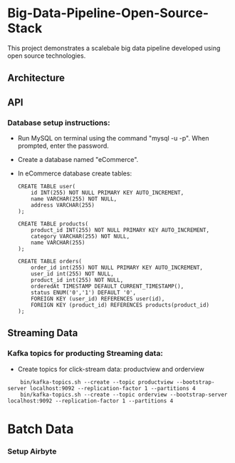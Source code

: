 # Big-Data-Pipeline-Open-Source-Stack
This project demonstrates a scalebale big data pipeline developed using open source technologies.

## Architecture

## API

### Database setup instructions:

- Run MySQL on terminal using the command "mysql -u <username> -p". When prompted, enter the password.
- Create a database named "eCommerce". 
- In eCommerce database create tables: 
    
    ```
    CREATE TABLE user(
        id INT(255) NOT NULL PRIMARY KEY AUTO_INCREMENT, 
        name VARCHAR(255) NOT NULL,  
        address VARCHAR(255)
    ); 
    
    CREATE TABLE products(
        product_id INT(255) NOT NULL PRIMARY KEY AUTO_INCREMENT, 
        category VARCHAR(255) NOT NULL, 
        name VARCHAR(255)
    );
    
    CREATE TABLE orders(
        order_id int(255) NOT NULL PRIMARY KEY AUTO_INCREMENT, 
        user_id int(255) NOT NULL, 
        product_id int(255) NOT NULL, 
        orderedAt TIMESTAMP DEFAULT CURRENT_TIMESTAMP(), 
        status ENUM('0','1') DEFAULT '0', 
        FOREIGN KEY (user_id) REFERENCES user(id), 
        FOREIGN KEY (product_id) REFERENCES products(product_id)
    );
    ```

## Streaming Data

### Kafka topics for producting Streaming data:

- Create topics for click-stream data: productview and orderview
```
    bin/kafka-topics.sh --create --topic productview --bootstrap-server localhost:9092 --replication-factor 1 --partitions 4	
    bin/kafka-topics.sh --create --topic orderview --bootstrap-server localhost:9092 --replication-factor 1 --partitions 4	
```

# Batch Data

### Setup Airbyte



